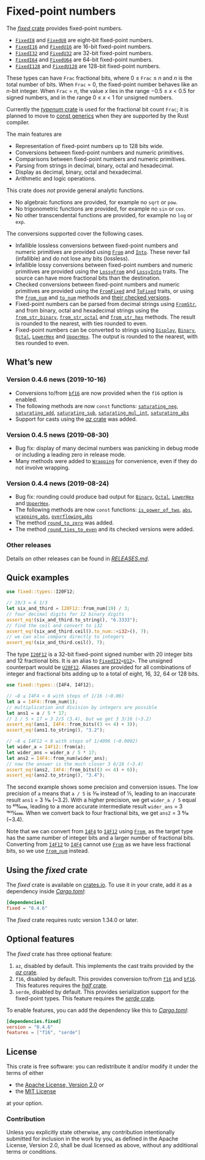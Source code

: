 <!-- Copyright © 2018–2019 Trevor Spiteri -->

<!-- Copying and distribution of this file, with or without
modification, are permitted in any medium without royalty provided the
copyright notice and this notice are preserved. This file is offered
as-is, without any warranty. -->

# Fixed-point numbers

The [*fixed* crate] provides fixed-point numbers.

  * [`FixedI8`] and [`FixedU8`] are eight-bit fixed-point numbers.
  * [`FixedI16`] and [`FixedU16`] are 16-bit fixed-point numbers.
  * [`FixedI32`] and [`FixedU32`] are 32-bit fixed-point numbers.
  * [`FixedI64`] and [`FixedU64`] are 64-bit fixed-point numbers.
  * [`FixedI128`] and [`FixedU128`] are 128-bit fixed-point numbers.

These types can have `Frac` fractional bits, where
0 ≤ `Frac` ≤ <i>n</i> and <i>n</i> is the total number of bits. When
`Frac` = 0, the fixed-point number behaves like an <i>n</i>-bit
integer. When `Frac` = <i>n</i>, the value <i>x</i> lies in the range
−0.5 ≤ <i>x</i> < 0.5 for signed numbers, and in the range
0 ≤ <i>x</i> < 1 for unsigned numbers.

Currently the [*typenum* crate] is used for the fractional bit count
`Frac`; it is planned to move to [const generics] when they are
supported by the Rust compiler.

The main features are

  * Representation of fixed-point numbers up to 128 bits wide.
  * Conversions between fixed-point numbers and numeric primitives.
  * Comparisons between fixed-point numbers and numeric primitives.
  * Parsing from strings in decimal, binary, octal and hexadecimal.
  * Display as decimal, binary, octal and hexadecimal.
  * Arithmetic and logic operations.

This crate does *not* provide general analytic functions.

  * No algebraic functions are provided, for example no `sqrt` or
    `pow`.
  * No trigonometric functions are provided, for example no `sin` or
    `cos`.
  * No other transcendental functions are provided, for example no
    `log` or `exp`.

The conversions supported cover the following cases.

  * Infallible lossless conversions between fixed-point numbers and
    numeric primitives are provided using [`From`] and [`Into`]. These
    never fail (infallible) and do not lose any bits (lossless).
  * Infallible lossy conversions between fixed-point numbers and
    numeric primitives are provided using the [`LossyFrom`] and
    [`LossyInto`] traits. The source can have more fractional bits
    than the destination.
  * Checked conversions between fixed-point numbers and numeric
    primitives are provided using the [`FromFixed`] and [`ToFixed`]
    traits, or using the [`from_num`] and [`to_num`] methods and
    [their checked versions][`checked_from_num`].
  * Fixed-point numbers can be parsed from decimal strings using
    [`FromStr`], and from binary, octal and hexadecimal strings using
    the [`from_str_binary`], [`from_str_octal`] and [`from_str_hex`]
    methods. The result is rounded to the nearest, with ties rounded
    to even.
  * Fixed-point numbers can be converted to strings using [`Display`],
    [`Binary`], [`Octal`], [`LowerHex`] and [`UpperHex`]. The output
    is rounded to the nearest, with ties rounded to even.

## What’s new

### Version 0.4.6 news (2019-10-16)

  * Conversions to/from [`bf16`] are now provided when the `f16`
    option is enabled.
  * The following methods are now `const` functions:
    [`saturating_neg`], [`saturating_add`], [`saturating_sub`],
    [`saturating_mul_int`], [`saturating_abs`]
  * Support for casts using the [*az* crate] was added.

[`saturating_abs`]: https://docs.rs/fixed/0.4.6/fixed/struct.FixedI32.html#method.saturating_abs
[`saturating_add`]: https://docs.rs/fixed/0.4.6/fixed/struct.FixedI32.html#method.saturating_add
[`saturating_mul_int`]: https://docs.rs/fixed/0.4.6/fixed/struct.FixedI32.html#method.saturating_mul_int
[`saturating_sub`]: https://docs.rs/fixed/0.4.6/fixed/struct.FixedI32.html#method.saturating_sub
[`saturating_neg`]: https://docs.rs/fixed/0.4.6/fixed/struct.FixedI32.html#method.saturating_neg

### Version 0.4.5 news (2019-08-30)

  * Bug fix: display of many decimal numbers was panicking in debug
    mode or including a leading zero in release mode.
  * Many methods were added to [`Wrapping`] for convenience, even if
    they do not involve wrapping.

[`Wrapping`]: https://docs.rs/fixed/0.4.6/fixed/struct.Wrapping.html

### Version 0.4.4 news (2019-08-24)

  * Bug fix: rounding could produce bad output for [`Binary`],
    [`Octal`], [`LowerHex`] and [`UpperHex`].
  * The following methods are now `const` functions:
    [`is_power_of_two`], [`abs`], [`wrapping_abs`],
    [`overflowing_abs`]
  * The method [`round_to_zero`] was added.
  * The method [`round_ties_to_even`] and its checked versions were
    added.

[`abs`]: https://docs.rs/fixed/0.4.6/fixed/struct.FixedI32.html#method.abs
[`is_power_of_two`]: https://docs.rs/fixed/0.4.6/fixed/struct.FixedU32.html#method.is_power_of_two
[`overflowing_abs`]: https://docs.rs/fixed/0.4.6/fixed/struct.FixedI32.html#method.overflowing_abs
[`round_ties_to_even`]: https://docs.rs/fixed/0.4.6/fixed/struct.FixedI32.html#method.round_ties_to_even
[`round_to_zero`]: https://docs.rs/fixed/0.4.6/fixed/struct.FixedI32.html#method.round_to_zero
[`wrapping_abs`]: https://docs.rs/fixed/0.4.6/fixed/struct.FixedI32.html#method.wrapping_abs

### Other releases

Details on other releases can be found in [*RELEASES.md*].

[*RELEASES.md*]: https://gitlab.com/tspiteri/fixed/blob/master/RELEASES.md

## Quick examples

```rust
use fixed::types::I20F12;

// 19/3 = 6 1/3
let six_and_third = I20F12::from_num(19) / 3;
// four decimal digits for 12 binary digits
assert_eq!(six_and_third.to_string(), "6.3333");
// find the ceil and convert to i32
assert_eq!(six_and_third.ceil().to_num::<i32>(), 7);
// we can also compare directly to integers
assert_eq!(six_and_third.ceil(), 7);
```

The type [`I20F12`] is a 32-bit fixed-point signed number with 20
integer bits and 12 fractional bits. It is an alias to
<code>[FixedI32][`FixedI32`]&lt;[U12][`U12`]&gt;</code>. The unsigned
counterpart would be [`U20F12`]. Aliases are provided for all
combinations of integer and fractional bits adding up to a total of
eight, 16, 32, 64 or 128 bits.

```rust
use fixed::types::{I4F4, I4F12};

// −8 ≤ I4F4 < 8 with steps of 1/16 (~0.06)
let a = I4F4::from_num(1);
// multiplication and division by integers are possible
let ans1 = a / 5 * 17;
// 1 / 5 × 17 = 3 2/5 (3.4), but we get 3 3/16 (~3.2)
assert_eq!(ans1, I4F4::from_bits((3 << 4) + 3));
assert_eq!(ans1.to_string(), "3.2");

// −8 ≤ I4F12 < 8 with steps of 1/4096 (~0.0002)
let wider_a = I4F12::from(a);
let wider_ans = wider_a / 5 * 17;
let ans2 = I4F4::from_num(wider_ans);
// now the answer is the much closer 3 6/16 (~3.4)
assert_eq!(ans2, I4F4::from_bits((3 << 4) + 6));
assert_eq!(ans2.to_string(), "3.4");
```

The second example shows some precision and conversion issues. The low
precision of `a` means that `a / 5` is 3⁄16 instead of 1⁄5, leading to
an inaccurate result `ans1` = 3 3⁄16 (~3.2). With a higher precision,
we get `wider_a / 5` equal to 819⁄4096, leading to a more accurate
intermediate result `wider_ans` = 3 1635⁄4096. When we convert back to
four fractional bits, we get `ans2` = 3 6⁄16 (~3.4).

Note that we can convert from [`I4F4`] to [`I4F12`] using [`From`], as
the target type has the same number of integer bits and a larger
number of fractional bits. Converting from [`I4F12`] to [`I4F4`]
cannot use [`From`] as we have less fractional bits, so we use
[`from_num`] instead.

## Using the *fixed* crate

The *fixed* crate is available on [crates.io][*fixed* crate]. To use
it in your crate, add it as a dependency inside [*Cargo.toml*]:

```toml
[dependencies]
fixed = "0.4.6"
```

The *fixed* crate requires rustc version 1.34.0 or later.

## Optional features

The *fixed* crate has three optional feature:

 1. `az`, disabled by default. This implements the cast traits
    provided by the [*az* crate].
 2. `f16`, disabled by default. This provides conversion to/from
    [`f16`] and [`bf16`]. This features requires the [*half* crate].
 3. `serde`, disabled by default. This provides serialization support
    for the fixed-point types. This feature requires the
    [*serde* crate].

To enable features, you can add the dependency like this to
[*Cargo.toml*]:

```toml
[dependencies.fixed]
version = "0.4.6"
features = ["f16", "serde"]
```

## License

This crate is free software: you can redistribute it and/or modify it
under the terms of either

  * the [Apache License, Version 2.0][LICENSE-APACHE] or
  * the [MIT License][LICENSE-MIT]

at your option.

### Contribution

Unless you explicitly state otherwise, any contribution intentionally
submitted for inclusion in the work by you, as defined in the Apache
License, Version 2.0, shall be dual licensed as above, without any
additional terms or conditions.

[*Cargo.toml*]: https://doc.rust-lang.org/cargo/guide/dependencies.html
[*az* crate]: https://crates.io/crates/az
[*fixed* crate]: https://crates.io/crates/fixed
[*half* crate]: https://crates.io/crates/half
[*serde* crate]: https://crates.io/crates/serde
[*typenum* crate]: https://crates.io/crates/typenum
[LICENSE-APACHE]: https://www.apache.org/licenses/LICENSE-2.0
[LICENSE-MIT]: https://opensource.org/licenses/MIT
[`Binary`]: https://doc.rust-lang.org/nightly/std/fmt/trait.Binary.html
[`Display`]: https://doc.rust-lang.org/nightly/std/fmt/trait.Display.html
[`FixedI128`]: https://docs.rs/fixed/0.4.6/fixed/struct.FixedI128.html
[`FixedI16`]: https://docs.rs/fixed/0.4.6/fixed/struct.FixedI16.html
[`FixedI32`]: https://docs.rs/fixed/0.4.6/fixed/struct.FixedI32.html
[`FixedI64`]: https://docs.rs/fixed/0.4.6/fixed/struct.FixedI64.html
[`FixedI8`]: https://docs.rs/fixed/0.4.6/fixed/struct.FixedI8.html
[`FixedU128`]: https://docs.rs/fixed/0.4.6/fixed/struct.FixedU128.html
[`FixedU16`]: https://docs.rs/fixed/0.4.6/fixed/struct.FixedU16.html
[`FixedU32`]: https://docs.rs/fixed/0.4.6/fixed/struct.FixedU32.html
[`FixedU64`]: https://docs.rs/fixed/0.4.6/fixed/struct.FixedU64.html
[`FixedU8`]: https://docs.rs/fixed/0.4.6/fixed/struct.FixedU8.html
[`FromFixed`]: https://docs.rs/fixed/0.4.6/fixed/traits/trait.FromFixed.html
[`FromStr`]: https://doc.rust-lang.org/nightly/std/str/trait.FromStr.html
[`From`]: https://doc.rust-lang.org/nightly/std/convert/trait.From.html
[`I20F12`]: https://docs.rs/fixed/0.4.6/fixed/types/type.I20F12.html
[`I4F12`]: https://docs.rs/fixed/0.4.6/fixed/types/type.I4F12.html
[`I4F4`]: https://docs.rs/fixed/0.4.6/fixed/types/type.I4F4.html
[`Into`]: https://doc.rust-lang.org/nightly/std/convert/trait.Into.html
[`LossyFrom`]: https://docs.rs/fixed/0.4.6/fixed/traits/trait.LossyFrom.html
[`LossyInto`]: https://docs.rs/fixed/0.4.6/fixed/traits/trait.LossyInto.html
[`LowerHex`]: https://doc.rust-lang.org/nightly/std/fmt/trait.LowerHex.html
[`Octal`]: https://doc.rust-lang.org/nightly/std/fmt/trait.Octal.html
[`ToFixed`]: https://docs.rs/fixed/0.4.6/fixed/traits/trait.ToFixed.html
[`U12`]: https://docs.rs/fixed/0.4.6/fixed/types/extra/type.U12.html
[`U20F12`]: https://docs.rs/fixed/0.4.6/fixed/types/type.U20F12.html
[`UpperHex`]: https://doc.rust-lang.org/nightly/std/fmt/trait.UpperHex.html
[`bf16`]: https://docs.rs/half/^1/half/struct.bf16.html
[`checked_from_num`]: https://docs.rs/fixed/0.4.6/fixed/struct.FixedI32.html#method.checked_from_num
[`f16`]: https://docs.rs/half/^1/half/struct.f16.html
[`from_num`]: https://docs.rs/fixed/0.4.6/fixed/struct.FixedI32.html#method.from_num
[`from_str_binary`]: https://docs.rs/fixed/0.4.6/fixed/struct.FixedI32.html#method.from_str_binary
[`from_str_hex`]: https://docs.rs/fixed/0.4.6/fixed/struct.FixedI32.html#method.from_str_hex
[`from_str_octal`]: https://docs.rs/fixed/0.4.6/fixed/struct.FixedI32.html#method.from_str_octal
[`to_num`]: https://docs.rs/fixed/0.4.6/fixed/struct.FixedI32.html#method.to_num
[const generics]: https://github.com/rust-lang/rust/issues/44580
